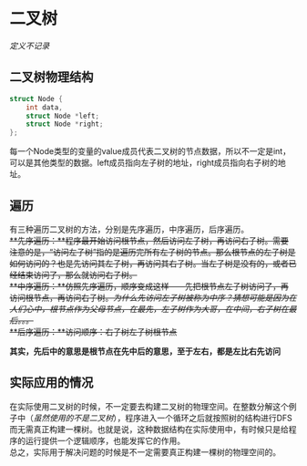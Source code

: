 # 二叉树
*定义不记录*  
## 二叉树物理结构
```c
struct Node {
    int data,
    struct Node *left;
    struct Node *right;
};
```
每一个Node类型的变量的value成员代表二叉树的节点数据，所以不一定是int，可以是其他类型的数据。left成员指向左子树的地址，right成员指向右子树的地址。  
## 遍历
有三种遍历二叉树的方法，分别是先序遍历，中序遍历，后序遍历。  
<del>
**先序遍历：**程序最开始访问根节点，然后访问左子树，再访问右子树。需要注意的是，“访问左子树”指的是遍历完所有左子树的节点。那么根节点的左子树是如何访问的？也是先访问其左子树，再访问其右子树。当左子树是没有的，或者已经结束访问了，那么就访问右子树。  
**中序遍历：**仿照先序遍历，顺序变成这样——先把根节点左子树访问了，再访问根节点，再访问右子树。*为什么先访问左子树被称为中序？猜想可能是因为在人们心中，根节点作为父母节点，在最先，左子树作为大哥，在中间，右子树在最后。。。*  
**后序遍历：**访问顺序：右子树左子树根节点
</del> 

**其实，先后中的意思是根节点在先中后的意思，至于左右，都是左比右先访问**  

## 实际应用的情况
在实际使用二叉树的时候，不一定要去构建二叉树的物理空间。在整数分解这个例子中（*虽然使用的不是二叉树*），程序进入一个循环之后就按照树的结构进行DFS而无需真正构建一棵树。也就是说，这种数据结构在实际使用中，有时候只是给程序的运行提供一个逻辑顺序，也能发挥它的作用。  
总之，实际用于解决问题的时候是不一定需要真正构建一棵树的物理空间的。  